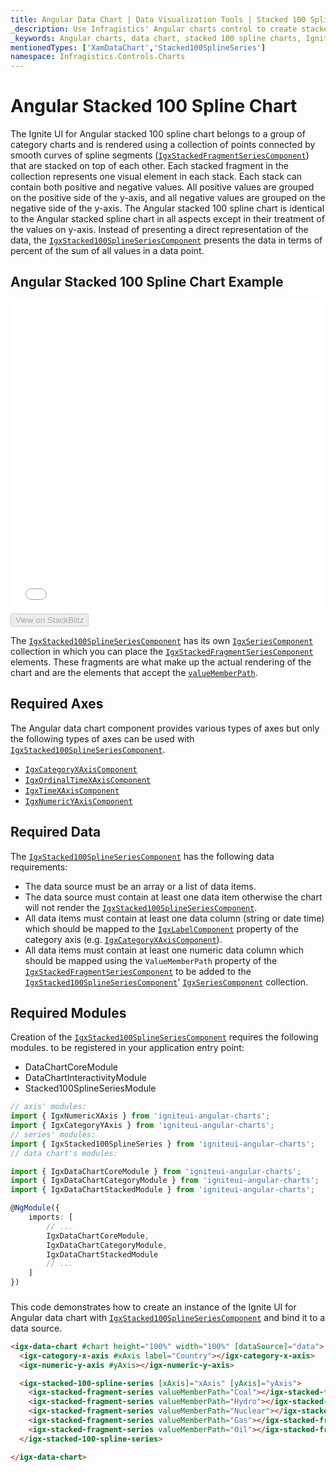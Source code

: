 ```yaml
---
title: Angular Data Chart | Data Visualization Tools | Stacked 100 Spline Chart | Data Binding | Infragistics
_description: Use Infragistics' Angular charts control to create stacked 100 spline charts. Learn about our Ignite UI for Angular graph types!
_keywords: Angular charts, data chart, stacked 100 spline charts, Ignite UI for Angular, Infragistics
mentionedTypes: ['XamDataChart','Stacked100SplineSeries']
namespace: Infragistics.Controls.Charts
---
```


# Angular Stacked 100 Spline Chart

The Ignite UI for Angular stacked 100 spline chart belongs to a group of category charts and is rendered using a collection of points connected by smooth curves of spline segments ([`IgxStackedFragmentSeriesComponent`]({environment:dvapibaseurl}/products/ignite-ui-angular/api/docs/typescript/latest/classes/igxstackedfragmentseriescomponent.html)) that are stacked on top of each other. Each stacked fragment in the collection represents one visual element in each stack. Each stack can contain both positive and negative values. All positive values are grouped on the positive side of the y-axis, and all negative values are grouped on the negative side of the y-axis. The Angular stacked 100 spline chart is identical to the Angular stacked spline chart in all aspects except in their treatment of the values on y-axis. Instead of presenting a direct representation of the data, the [`IgxStacked100SplineSeriesComponent`]({environment:dvapibaseurl}/products/ignite-ui-angular/api/docs/typescript/latest/classes/igxstacked100splineseriescomponent.html) presents the data in terms of percent of the sum of all values in a data point.

## Angular Stacked 100 Spline Chart Example

<div class="sample-container loading" style="height: 500px">
    <iframe id="data-chart-overview-iframe" src='{environment:dvDemosBaseUrl}/charts/data-chart-type-stacked-100-spline-series' width="100%" height="100%" seamless frameBorder="0" onload="onXPlatSampleIframeContentLoaded(this);" alt="Angular Stacked 100 Spline Chart Example"></iframe>
</div>
<div>
    <button data-localize="stackblitz" disabled class="stackblitz-btn" data-iframe-id="data-chart-overview-iframe" data-demos-base-url="{environment:dvDemosBaseUrl}">View on StackBlitz
    </button>


</div>

<div class="divider--half"></div>

The [`IgxStacked100SplineSeriesComponent`]({environment:dvapibaseurl}/products/ignite-ui-angular/api/docs/typescript/latest/classes/igxstacked100splineseriescomponent.html) has its own [`IgxSeriesComponent`]({environment:dvapibaseurl}/products/ignite-ui-angular/api/docs/typescript/latest/classes/igxseriescomponent.html) collection in which you can place the [`IgxStackedFragmentSeriesComponent`]({environment:dvapibaseurl}/products/ignite-ui-angular/api/docs/typescript/latest/classes/igxstackedfragmentseriescomponent.html) elements. These fragments are what make up the actual rendering of the chart and are the elements that accept the [`valueMemberPath`]({environment:dvapibaseurl}/products/ignite-ui-angular/api/docs/typescript/latest/classes/igxstackedfragmentseriescomponent.html#valuememberpath).

## Required Axes

The Angular data chart component provides various types of axes but only the following types of axes can be used with [`IgxStacked100SplineSeriesComponent`]({environment:dvapibaseurl}/products/ignite-ui-angular/api/docs/typescript/latest/classes/igxstacked100splineseriescomponent.html).

-   [`IgxCategoryXAxisComponent`]({environment:dvapibaseurl}/products/ignite-ui-angular/api/docs/typescript/latest/classes/igxcategoryxaxiscomponent.html)
-   [`IgxOrdinalTimeXAxisComponent`]({environment:dvapibaseurl}/products/ignite-ui-angular/api/docs/typescript/latest/classes/igxordinaltimexaxiscomponent.html)
-   [`IgxTimeXAxisComponent`]({environment:dvapibaseurl}/products/ignite-ui-angular/api/docs/typescript/latest/classes/igxtimexaxiscomponent.html)
-   [`IgxNumericYAxisComponent`]({environment:dvapibaseurl}/products/ignite-ui-angular/api/docs/typescript/latest/classes/igxnumericyaxiscomponent.html)

## Required Data

The [`IgxStacked100SplineSeriesComponent`]({environment:dvapibaseurl}/products/ignite-ui-angular/api/docs/typescript/latest/classes/igxstacked100splineseriescomponent.html) has the following data requirements:

-   The data source must be an array or a list of data items.
-   The data source must contain at least one data item otherwise the chart will not render the [`IgxStacked100SplineSeriesComponent`]({environment:dvapibaseurl}/products/ignite-ui-angular/api/docs/typescript/latest/classes/igxstacked100splineseriescomponent.html).
-   All data items must contain at least one data column (string or date time) which should be mapped to the [`IgxLabelComponent`]({environment:dvapibaseurl}/products/ignite-ui-angular/api/docs/typescript/latest/classes/igxlabelcomponent.html) property of the category axis (e.g. [`IgxCategoryXAxisComponent`]({environment:dvapibaseurl}/products/ignite-ui-angular/api/docs/typescript/latest/classes/igxcategoryxaxiscomponent.html)).
-   All data items must contain at least one numeric data column which should be mapped using the `ValueMemberPath` property of the [`IgxStackedFragmentSeriesComponent`]({environment:dvapibaseurl}/products/ignite-ui-angular/api/docs/typescript/latest/classes/igxstackedfragmentseriescomponent.html) to be added to the [`IgxStacked100SplineSeriesComponent`]({environment:dvapibaseurl}/products/ignite-ui-angular/api/docs/typescript/latest/classes/igxstacked100splineseriescomponent.html)' [`IgxSeriesComponent`]({environment:dvapibaseurl}/products/ignite-ui-angular/api/docs/typescript/latest/classes/igxseriescomponent.html) collection.

## Required Modules

Creation of the [`IgxStacked100SplineSeriesComponent`]({environment:dvapibaseurl}/products/ignite-ui-angular/api/docs/typescript/latest/classes/igxstacked100splineseriescomponent.html) requires the following modules<!-- Angular, React, WebComponents -->.<!-- end: Angular, React, WebComponents --><!-- Blazor --> to be registered in your application entry point:

-   DataChartCoreModule        
-   DataChartInteractivityModule
-   Stacked100SplineSeriesModule
    <!-- end: Blazor -->

```ts
// axis' modules:
import { IgxNumericXAxis } from 'igniteui-angular-charts';
import { IgxCategoryYAxis } from 'igniteui-angular-charts';
// series' modules:
import { IgxStacked100SplineSeries } from 'igniteui-angular-charts';
// data chart's modules:

import { IgxDataChartCoreModule } from 'igniteui-angular-charts';
import { IgxDataChartCategoryModule } from 'igniteui-angular-charts';
import { IgxDataChartStackedModule } from 'igniteui-angular-charts';

@NgModule({
    imports: [
        // ...
        IgxDataChartCoreModule,
        IgxDataChartCategoryModule,
        IgxDataChartStackedModule
        // ...
    ]
})
```

### 

This code demonstrates how to create an instance of the Ignite UI for Angular data chart with [`IgxStacked100SplineSeriesComponent`]({environment:dvapibaseurl}/products/ignite-ui-angular/api/docs/typescript/latest/classes/igxstacked100splineseriescomponent.html) and bind it to a data source.

```html
<igx-data-chart #chart height="100%" width="100%" [dataSource]="data">
  <igx-category-x-axis #xAxis label="Country"></igx-category-x-axis>
  <igx-numeric-y-axis #yAxis></igx-numeric-y-axis>

  <igx-stacked-100-spline-series [xAxis]="xAxis" [yAxis]="yAxis">
    <igx-stacked-fragment-series valueMemberPath="Coal"></igx-stacked-fragment-series>
    <igx-stacked-fragment-series valueMemberPath="Hydro"></igx-stacked-fragment-series>
    <igx-stacked-fragment-series valueMemberPath="Nuclear"></igx-stacked-fragment-series>
    <igx-stacked-fragment-series valueMemberPath="Gas"></igx-stacked-fragment-series>
    <igx-stacked-fragment-series valueMemberPath="Oil"></igx-stacked-fragment-series>
  </igx-stacked-100-spline-series>

</igx-data-chart>
```
